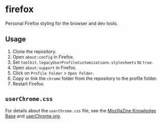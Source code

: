 # firefox

Personal Firefox styling for the browser and dev tools.

## Usage

1. Clone the repository.
2. Open `about:config` in Firefox.
3. Set `toolkit.legacyUserProfileCustomizations.stylesheets` to `true`.
4. Open `about:support` in Firefox.
5. Click on `Profile Folder` > `Open Folder`.
6. Copy or link the `chrome` folder from the repository to the profile folder.
7. Restart Firefox.

## `userChrome.css`

For details about the `userChrome.css` file, see the
[MozillaZine Knowledge Base](http://kb.mozillazine.org/index.php?title=UserChrome.css)
and [userChrome.org](http://www.userchrome.org/).
